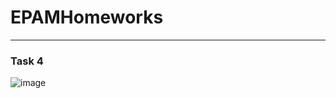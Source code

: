 # EPAMHomeworks
___
### Task 4
![image](https://github.com/npogoncuk/EPAMHomeworks/assets/61973127/61b5a7ed-9b07-40be-88fe-9c9f3dbaedbe)
